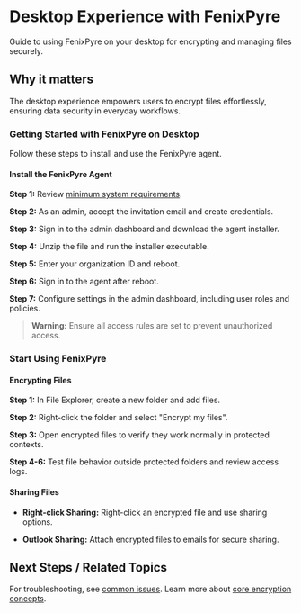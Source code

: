 # Desktop Experience with FenixPyre

Guide to using FenixPyre on your desktop for encrypting and managing files securely.


## Why it matters
The desktop experience empowers users to encrypt files effortlessly, ensuring data security in everyday workflows.

### Getting Started with FenixPyre on Desktop
Follow these steps to install and use the FenixPyre agent.

#### Install the FenixPyre Agent
**Step 1:** Review [minimum system requirements](../03-setup-&-installation/prerequisites.md).

**Step 2:** As an admin, accept the invitation email and create credentials.

**Step 3:** Sign in to the admin dashboard and download the agent installer.

<!-- IMG: ./media/05-user-guide/agent-installer.png | Alt: FenixPyre agent installer download -->

**Step 4:** Unzip the file and run the installer executable.

**Step 5:** Enter your organization ID and reboot.

**Step 6:** Sign in to the agent after reboot.

**Step 7:** Configure settings in the admin dashboard, including user roles and policies.

> **Warning:** Ensure all access rules are set to prevent unauthorized access.

### Start Using FenixPyre
#### Encrypting Files
**Step 1:** In File Explorer, create a new folder and add files.

**Step 2:** Right-click the folder and select "Encrypt my files".

<!-- IMG: ./media/05-user-guide/encrypt-files.png | Alt: Right-click menu for encrypting files -->

**Step 3:** Open encrypted files to verify they work normally in protected contexts.

**Step 4-6:** Test file behavior outside protected folders and review access logs.

#### Sharing Files
- **Right-click Sharing:** Right-click an encrypted file and use sharing options.
<!-- VIDEO: ./media/05-user-guide/sharing-demo.mp4 | Alt: FenixPyre right-click sharing demonstration | Duration: 30s -->

- **Outlook Sharing:** Attach encrypted files to emails for secure sharing.
<!-- VIDEO: ./media/05-user-guide/outlook-sharing.mp4 | Alt: FenixPyre Outlook sharing walkthrough | Duration: 45s -->

## Next Steps / Related Topics
For troubleshooting, see [common issues](../09-troubleshooting-&-faq/index.md). Learn more about [core encryption concepts](../02-core-concepts/encryption-model.md).
